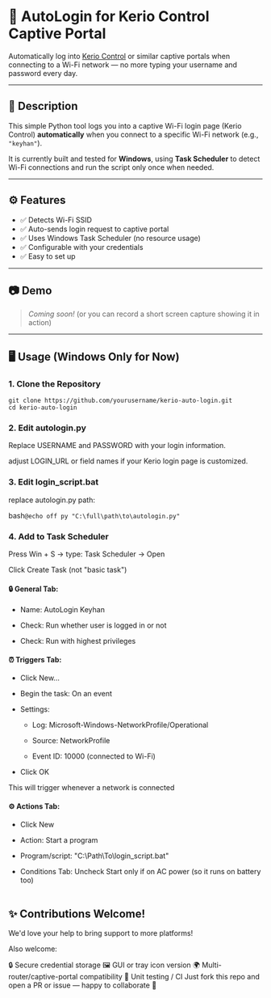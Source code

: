 # 🔐 AutoLogin for Kerio Control Captive Portal

Automatically log into [Kerio Control](https://www.gfi.com/products-and-solutions/network-security-solutions/kerio-control) or similar captive portals when connecting to a Wi-Fi network — no more typing your username and password every day.

---

## 📌 Description

This simple Python tool logs you into a captive Wi-Fi login page (Kerio Control) **automatically** when you connect to a specific Wi-Fi network (e.g., `"keyhan"`).  

It is currently built and tested for **Windows**, using **Task Scheduler** to detect Wi-Fi connections and run the script only once when needed.

---

## ⚙️ Features

- ✅ Detects Wi-Fi SSID
- ✅ Auto-sends login request to captive portal
- ✅ Uses Windows Task Scheduler (no resource usage)
- ✅ Configurable with your credentials
- ✅ Easy to set up

---

## 📷 Demo

> _Coming soon!_ (or you can record a short screen capture showing it in action)

---

## 🖥️ Usage (Windows Only for Now)

### 1. Clone the Repository

```
git clone https://github.com/yourusername/kerio-auto-login.git
cd kerio-auto-login
```
### 2. Edit autologin.py
Replace USERNAME and PASSWORD with your login information.

adjust LOGIN_URL or field names if your Kerio login page is customized.


### 3. Edit login_script.bat
replace autologin.py path:

bash```@echo off
py "C:\full\path\to\autologin.py"```

### 4. Add to Task Scheduler

Press Win + S → type: Task Scheduler → Open

Click Create Task (not "basic task")

#### 🔒 General Tab:
- Name: AutoLogin Keyhan

- Check: Run whether user is logged in or not

- Check: Run with highest privileges

#### ⏰ Triggers Tab:
- Click New…

- Begin the task: On an event

- Settings:

  - Log: Microsoft-Windows-NetworkProfile/Operational

  - Source: NetworkProfile

  - Event ID: 10000 (connected to Wi-Fi)

- Click OK

This will trigger whenever a network is connected

#### ⚙️ Actions Tab:
- Click New

- Action: Start a program

- Program/script: "C:\Path\To\login_script.bat"

- Conditions Tab: Uncheck Start only if on AC power (so it runs on battery too)
<br/><br/>
## ✨ Contributions Welcome!
We'd love your help to bring support to more platforms!

Also welcome:

🔒 Secure credential storage
🖼️ GUI or tray icon version
🌍 Multi-router/captive-portal compatibility
🧪 Unit testing / CI
Just fork this repo and open a PR or issue — happy to collaborate 💬

